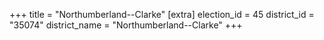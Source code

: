 +++
title = "Northumberland--Clarke"
[extra]
election_id = 45
district_id = "35074"
district_name = "Northumberland--Clarke"
+++
